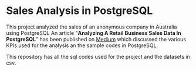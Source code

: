 # Sales Analysis in PostgreSQL
This project analyzed the sales of an anonymous company in Australia using PostgreSQL
An article "**Analyzing A Retail Business Sales Data In PostgreSQL**" has been published on [Medium](https://medium.com/@amosadewuni/analyzing-a-retail-business-sales-data-in-postgresql-b3920422abc5)
which discussed the various KPIs used for the analysis an the sample codes in PostgreSQL.

This repository has all the sql codes used for the project and the datasets in csv.
